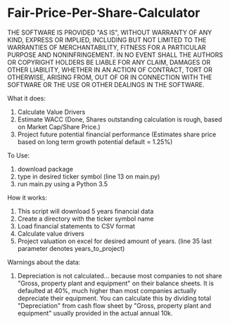# Fair-Price-Per-Share-Calculator
THE SOFTWARE IS PROVIDED "AS IS", WITHOUT WARRANTY OF ANY KIND, EXPRESS OR IMPLIED, INCLUDING BUT NOT LIMITED TO THE WARRANTIES OF MERCHANTABILITY, FITNESS FOR A PARTICULAR PURPOSE AND NONINFRINGEMENT. IN NO EVENT SHALL THE AUTHORS OR COPYRIGHT HOLDERS BE LIABLE FOR ANY CLAIM, DAMAGES OR OTHER LIABILITY, WHETHER IN AN ACTION OF CONTRACT, TORT OR OTHERWISE, ARISING FROM, OUT OF OR IN CONNECTION WITH THE SOFTWARE OR THE USE OR OTHER DEALINGS IN THE SOFTWARE.


What it does:
1. Calculate Value Drivers
2. Estimate WACC (Done, Shares outstanding calculation is rough, based on Market Cap/Share Price.)
3. Project future potential financial performance (Estimates share price based on long term growth potential default = 1.25%)

To Use:
1. download package
2. type in desired ticker symbol (line 13 on main.py)
3. run main.py using a Python 3.5

How it works:
1. This script will download 5 years financial data
2. Create a directory with the ticker symbol name
3. Load financial statements to CSV format
4. Calculate value drivers
5. Project valuation on excel for desired amount of years. (line 35 last parameter denotes years_to_project)


Warnings about the data: 
1. Depreciation is not calculated... because most companies to not share "Gross, property plant and equipment" on their balance sheets. It is defaulted at 40%, much higher than most companies actually depreciate their equipment. You can calculate this by dividing total "Depreciation" from cash flow sheet by "Gross, property plant and equipment" usually provided in the actual annual 10k.
